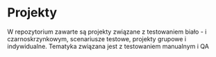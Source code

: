 # Projekty
W repozytorium zawarte są projekty związane z testowaniem biało - i czarnoskrzynkowym, scenariusze testowe, projekty grupowe i indywidualne. Tematyka związana jest z testowaniem manualnym i QA
